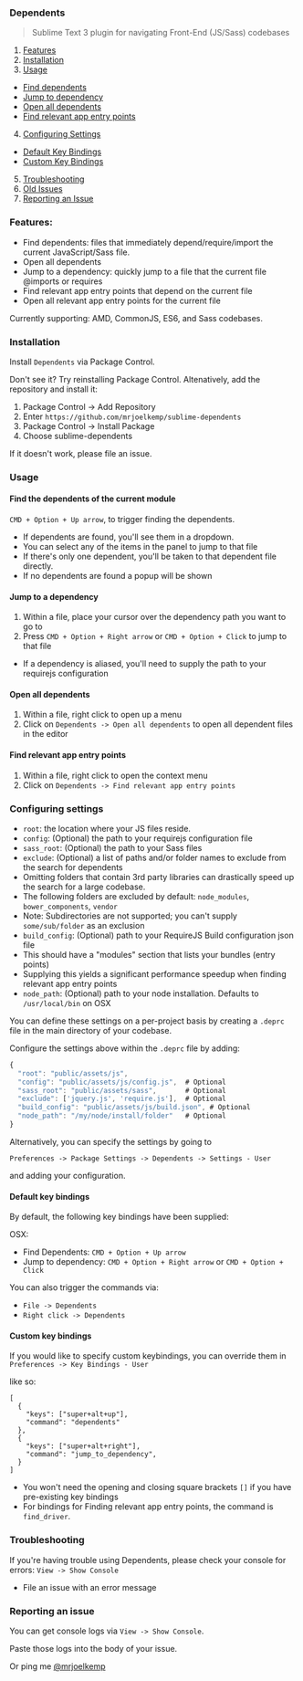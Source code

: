 ### Dependents

> Sublime Text 3 plugin for navigating Front-End (JS/Sass) codebases

1. [Features](#features)
2. [Installation](#installation)
3. [Usage](#usage)
 - [Find dependents](#find-the-dependents-of-the-current-module)
 - [Jump to dependency](#jump-to-a-dependency)
 - [Open all dependents](#open-all-dependents)
 - [Find relevant app entry points](#find-relevant-app-entry-points)
4. [Configuring Settings](#configuring-settings)
 - [Default Key Bindings](#default-key-bindings)
 - [Custom Key Bindings](#custom-key-bindings)
5. [Troubleshooting](#troubleshooting)
6. [Old Issues](#old-issues)
7. [Reporting an Issue](#reporting-an-issue)

### Features:

* Find dependents: files that immediately depend/require/import the current JavaScript/Sass file.
* Open all dependents
* Jump to a dependency: quickly jump to a file that the current file @imports or requires
* Find relevant app entry points that depend on the current file
* Open all relevant app entry points for the current file

Currently supporting: AMD, CommonJS, ES6, and Sass codebases.

### Installation

Install `Dependents` via Package Control.

Don't see it? Try reinstalling Package Control. Altenatively, add the repository and install it:

1. Package Control -> Add Repository
2. Enter `https://github.com/mrjoelkemp/sublime-dependents`
3. Package Control -> Install Package
4. Choose sublime-dependents

If it doesn't work, please file an issue.

### Usage

#### Find the dependents of the current module

`CMD + Option + Up arrow`, to trigger finding the dependents.

* If dependents are found, you'll see them in a dropdown.
 * You can select any of the items in the panel to jump to that file
 * If there's only one dependent, you'll be taken to that dependent file directly.
* If no dependents are found a popup will be shown

#### Jump to a dependency

1. Within a file, place your cursor over the dependency path you want to go to
2. Press `CMD + Option + Right arrow` or `CMD + Option + Click` to jump to that file
 - If a dependency is aliased, you'll need to supply the path to your requirejs configuration

#### Open all dependents

1. Within a file, right click to open up a menu
2. Click on `Dependents -> Open all dependents` to open all dependent files in the editor

#### Find relevant app entry points

1. Within a file, right click to open the context menu
2. Click on `Dependents -> Find relevant app entry points`

### Configuring settings

* `root`: the location where your JS files reside.
* `config`: (Optional) the path to your requirejs configuration file
* `sass_root`: (Optional) the path to your Sass files
* `exclude`: (Optional) a list of paths and/or folder names to exclude from the search for dependents
 * Omitting folders that contain 3rd party libraries can drastically speed up the search for a large codebase.
 * The following folders are excluded by default: `node_modules`, `bower_components`, `vendor`
 * Note: Subdirectories are not supported; you can't supply `some/sub/folder` as an exclusion
* `build_config`: (Optional) path to your RequireJS Build configuration json file
 * This should have a "modules" section that lists your bundles (entry points)
 * Supplying this yields a significant performance speedup when finding relevant app entry points
* `node_path`: (Optional) path to your node installation. Defaults to `/usr/local/bin` on OSX

You can define these settings on a per-project basis by creating
a `.deprc` file in the main directory of your codebase.

Configure the settings above within the `.deprc` file by adding:

```js
{
  "root": "public/assets/js",
  "config": "public/assets/js/config.js",  # Optional
  "sass_root": "public/assets/sass",       # Optional
  "exclude": ['jquery.js', 'require.js'],  # Optional
  "build_config": "public/assets/js/build.json", # Optional
  "node_path": "/my/node/install/folder"   # Optional
}
```

Alternatively, you can specify the settings by going to

`Preferences -> Package Settings -> Dependents -> Settings - User`

and adding your configuration.

#### Default key bindings

By default, the following key bindings have been supplied:

OSX:

* Find Dependents: `CMD + Option + Up arrow`
* Jump to dependency: `CMD + Option + Right arrow` or `CMD + Option + Click`

You can also trigger the commands via:

* `File -> Dependents`
* `Right click -> Dependents`

#### Custom key bindings

If you would like to specify custom keybindings, you can override them in `Preferences -> Key Bindings - User`

like so:

```
[
  {
    "keys": ["super+alt+up"],
    "command": "dependents"
  },
  {
    "keys": ["super+alt+right"],
    "command": "jump_to_dependency",
  }
]
```

* You won't need the opening and closing square brackets `[]` if you have pre-existing key bindings
* For bindings for Finding relevant app entry points, the command is `find_driver`.

### Troubleshooting

If you're having trouble using Dependents, please check your console for errors: `View -> Show Console`

* File an issue with an error message

### Reporting an issue

You can get console logs via `View -> Show Console`.

Paste those logs into the body of your issue.

Or ping me [@mrjoelkemp](https://twitter.com/mrjoelkemp)
